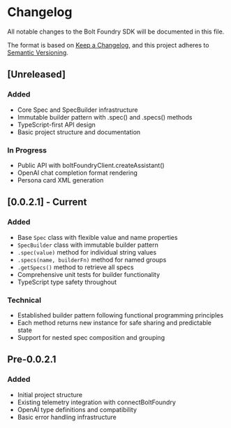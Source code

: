 # Changelog

All notable changes to the Bolt Foundry SDK will be documented in this file.

The format is based on [Keep a Changelog](https://keepachangelog.com/en/1.0.0/),
and this project adheres to [Semantic Versioning](https://semver.org/spec/v2.0.0.html).

## [Unreleased]

### Added
- Core Spec and SpecBuilder infrastructure
- Immutable builder pattern with .spec() and .specs() methods
- TypeScript-first API design
- Basic project structure and documentation

### In Progress
- Public API with boltFoundryClient.createAssistant()
- OpenAI chat completion format rendering
- Persona card XML generation

## [0.0.2.1] - Current

### Added
- Base `Spec` class with flexible value and name properties
- `SpecBuilder` class with immutable builder pattern
- `.spec(value)` method for individual string values
- `.specs(name, builderFn)` method for named groups
- `.getSpecs()` method to retrieve all specs
- Comprehensive unit tests for builder functionality
- TypeScript type safety throughout

### Technical
- Established builder pattern following functional programming principles
- Each method returns new instance for safe sharing and predictable state
- Support for nested spec composition and grouping

## Pre-0.0.2.1

### Added
- Initial project structure
- Existing telemetry integration with connectBoltFoundry
- OpenAI type definitions and compatibility
- Basic error handling infrastructure